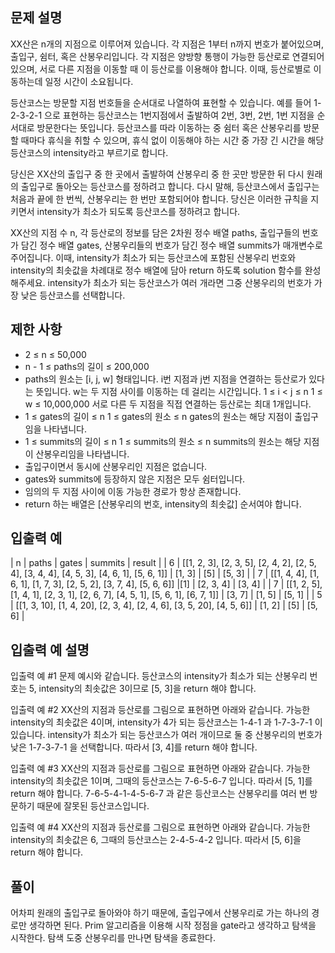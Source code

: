 
## 문제 설명

XX산은 n개의 지점으로 이루어져 있습니다. 각 지점은 1부터 n까지 번호가 붙어있으며, 출입구, 쉼터, 혹은 산봉우리입니다. 각 지점은 양방향 통행이 가능한 등산로로 연결되어 있으며, 서로 다른 지점을 이동할 때 이 등산로를 이용해야 합니다. 이때, 등산로별로 이동하는데 일정 시간이 소요됩니다.

등산코스는 방문할 지점 번호들을 순서대로 나열하여 표현할 수 있습니다.
예를 들어 1-2-3-2-1 으로 표현하는 등산코스는 1번지점에서 출발하여 2번, 3번, 2번, 1번 지점을 순서대로 방문한다는 뜻입니다.
등산코스를 따라 이동하는 중 쉼터 혹은 산봉우리를 방문할 때마다 휴식을 취할 수 있으며, 휴식 없이 이동해야 하는 시간 중 가장 긴 시간을 해당 등산코스의 intensity라고 부르기로 합니다.

당신은 XX산의 출입구 중 한 곳에서 출발하여 산봉우리 중 한 곳만 방문한 뒤 다시 원래의 출입구로 돌아오는 등산코스를 정하려고 합니다. 다시 말해, 등산코스에서 출입구는 처음과 끝에 한 번씩, 산봉우리는 한 번만 포함되어야 합니다.
당신은 이러한 규칙을 지키면서 intensity가 최소가 되도록 등산코스를 정하려고 합니다.

XX산의 지점 수 n, 각 등산로의 정보를 담은 2차원 정수 배열 paths, 출입구들의 번호가 담긴 정수 배열 gates, 산봉우리들의 번호가 담긴 정수 배열 summits가 매개변수로 주어집니다.
이때, intensity가 최소가 되는 등산코스에 포함된 산봉우리 번호와 intensity의 최솟값을 차례대로 정수 배열에 담아 return 하도록 solution 함수를 완성해주세요. intensity가 최소가 되는 등산코스가 여러 개라면 그중 산봉우리의 번호가 가장 낮은 등산코스를 선택합니다.


## 제한 사항

- 2 ≤ n ≤ 50,000
- n - 1 ≤ paths의 길이 ≤ 200,000
- paths의 원소는 [i, j, w] 형태입니다.
   i번 지점과 j번 지점을 연결하는 등산로가 있다는 뜻입니다.
   w는 두 지점 사이를 이동하는 데 걸리는 시간입니다.
   1 ≤ i < j ≤ n
   1 ≤ w ≤ 10,000,000
   서로 다른 두 지점을 직접 연결하는 등산로는 최대 1개입니다.
- 1 ≤ gates의 길이 ≤ n
   1 ≤ gates의 원소 ≤ n
   gates의 원소는 해당 지점이 출입구임을 나타냅니다.
- 1 ≤ summits의 길이 ≤ n
   1 ≤ summits의 원소 ≤ n
   summits의 원소는 해당 지점이 산봉우리임을 나타냅니다.
- 출입구이면서 동시에 산봉우리인 지점은 없습니다.
- gates와 summits에 등장하지 않은 지점은 모두 쉼터입니다.
- 임의의 두 지점 사이에 이동 가능한 경로가 항상 존재합니다.
- return 하는 배열은 [산봉우리의 번호, intensity의 최솟값] 순서여야 합니다.


## 입출력 예

   | n	| paths	| gates	| summits		| result	|
   | 6	| [[1, 2, 3], [2, 3, 5], [2, 4, 2], [2, 5, 4], [3, 4, 4], [4, 5, 3], [4, 6, 1], [5, 6, 1]]	| [1, 3]	| [5]	| [5, 3]	|
   | 7	| [[1, 4, 4], [1, 6, 1], [1, 7, 3], [2, 5, 2], [3, 7, 4], [5, 6, 6]]	|[1]	| [2, 3, 4]	| [3, 4]	|
   | 7	| [[1, 2, 5], [1, 4, 1], [2, 3, 1], [2, 6, 7], [4, 5, 1], [5, 6, 1], [6, 7, 1]]	| [3, 7]	| [1, 5]	| [5, 1]	|
   | 5	| [[1, 3, 10], [1, 4, 20], [2, 3, 4], [2, 4, 6], [3, 5, 20], [4, 5, 6]]	| [1, 2]	| [5]	| [5, 6]	|


## 입출력 예 설명

입출력 예 #1
문제 예시와 같습니다. 등산코스의 intensity가 최소가 되는 산봉우리 번호는 5, intensity의 최솟값은 3이므로 [5, 3]을 return 해야 합니다.

입출력 예 #2
XX산의 지점과 등산로를 그림으로 표현하면 아래와 같습니다.
가능한 intensity의 최솟값은 4이며, intensity가 4가 되는 등산코스는 1-4-1 과 1-7-3-7-1 이 있습니다. intensity가 최소가 되는 등산코스가 여러 개이므로 둘 중 산봉우리의 번호가 낮은 1-7-3-7-1 을 선택합니다. 따라서 [3, 4]를 return 해야 합니다.

입출력 예 #3
XX산의 지점과 등산로를 그림으로 표현하면 아래와 같습니다.
가능한 intensity의 최솟값은 1이며, 그때의 등산코스는 7-6-5-6-7 입니다. 따라서 [5, 1]를 return 해야 합니다.
7-6-5-4-1-4-5-6-7 과 같은 등산코스는 산봉우리를 여러 번 방문하기 때문에 잘못된 등산코스입니다.

입출력 예 #4
XX산의 지점과 등산로를 그림으로 표현하면 아래와 같습니다.
가능한 intensity의 최솟값은 6, 그때의 등산코스는 2-4-5-4-2 입니다. 따라서 [5, 6]을 return 해야 합니다.


## 풀이

어차피 원래의 출입구로 돌아와야 하기 때문에, 출입구에서 산봉우리로 가는 하나의 경로만 생각하면 된다.
Prim 알고리즘을 이용해 시작 정점을 gate라고 생각하고 탐색을 시작한다.
탐색 도중 산봉우리를 만나면 탐색을 종료한다.
